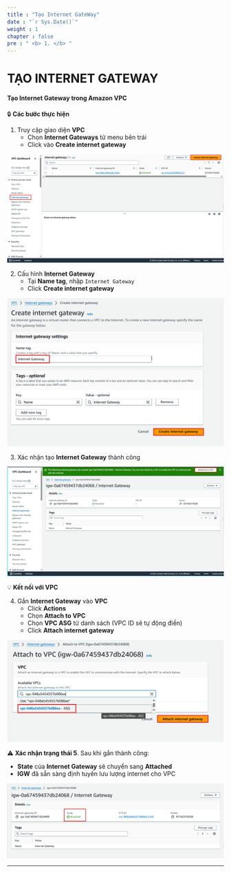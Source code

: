```yaml
---
title : "Tạo Internet GateWay"
date : "`r Sys.Date()`"
weight : 1
chapter : false
pre : " <b> 1. </b> "
---
```


# TẠO INTERNET GATEWAY

#### Tạo Internet Gateway trong Amazon VPC

🔒 **Các bước thực hiện**

1. Truy cập giao diện **VPC**
    - Chọn **Internet Gateways** từ menu bên trái
    - Click vào **Create internet gateway**

![Tạo Internet Gateway](/images/2/2-3/0001.png?featherlight=false&width=90pc)

2. Cấu hình **Internet Gateway**
    - Tại **Name tag**, nhập `Internet Gateway`
    - Click **Create internet gateway**

![Tạo Internet Gateway](/images/2/2-3/0002.png?featherlight=false&width=90pc)

3. Xác nhận tạo **Internet Gateway** thành công

![Tạo Internet Gateway](/images/2/2-3/0003.png?featherlight=false&width=90pc)

💡 **Kết nối với VPC**

4. Gắn **Internet Gateway** vào **VPC**
    - Click **Actions**
    - Chọn **Attach to VPC**
    - Chọn **VPC ASG** từ danh sách (VPC ID sẽ tự động điền)
    - Click **Attach internet gateway**

![Tạo Internet Gateway](/images/2/2-3/0004.png?featherlight=false&width=90pc)

⚠️ **Xác nhận trạng thái 5**. Sau khi gắn thành công:

- **State** của **Internet Gateway** sẽ chuyển sang **Attached**
- **IGW** đã sẵn sàng định tuyến lưu lượng internet cho VPC

![Tạo Internet Gateway](/images/2/2-3/0005.png?featherlight=false&width=90pc)

---